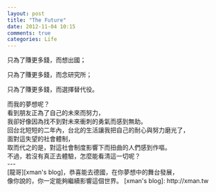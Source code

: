 ```yaml
---
layout: post
title: "The Future"
date: 2012-11-04 10:15
comments: true
categories: Life
---
```


<p>只為了賺更多錢，而想出國；</p>
<p>只為了賺更多錢，而念研究所；</p>
<p>只為了賺更多錢，而選擇替代役。</p>
而我的夢想呢？
<br>
看到朋友正為了自己的未來而努力，
<br>
我卻好像因為找不到對未來衝刺的勇氣而感到無助。
<br>
回台北短短的二年內，台北的生活讓我把自己的耐心與努力磨光了，
<br>
面對這失望的社會體制，
<br>
取而代之的是，對這社會制度影響下而扭曲的人們感到作嘔。
<br>
不過，若沒有真正去體驗，怎麼能看清這一切呢？
<br>
---
<br>
[龍哥][xman's blog]，恭喜能去德國，在你夢想中的舞台發展，
<br>
像你說的，你一定能夠繼續影響這個世界。
[xman's blog]: http://xman.tw
